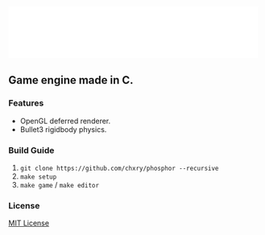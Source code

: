 ![Phosphor](logo.png)
## Game engine made in C.
### Features
- OpenGL deferred renderer.
- Bullet3 rigidbody physics.
### Build Guide
1. `git clone https://github.com/chxry/phosphor --recursive`
2. `make setup`
2. `make game` / `make editor`
### License
[MIT License](license.md)